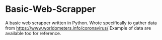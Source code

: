 # Basic-Web-Scrapper

A basic web scrapper written in Python. Wrote specifically to gather data from https://www.worldometers.info/coronavirus/ Example of data are available too for reference. 